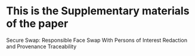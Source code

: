 # This is the Supplementary materials of the paper
Secure Swap: Responsible Face Swap With Persons of Interest Redaction and Provenance Traceability
